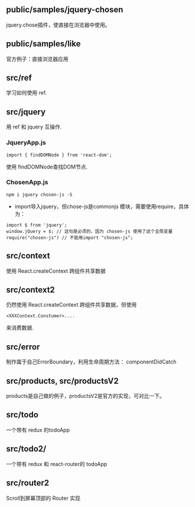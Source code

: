 ## public/samples/jquery-chosen
jquery.chose插件，使直接在浏览器中使用。

## public/samples/like

官方例子：直接浏览器应用

## src/ref
学习如何使用 ref.

## src/jquery
用 ref 和 jquery 互操作.

### JqueryApp.js
```
import { findDOMNode } from 'react-dom';
```
使用 findDOMNode查找DOM节点.

### ChosenApp.js
```
npm i jquery chosen-js -S
```
* import导入jquery，但chose-js是commonjs 模块，需要使用require，具体为：
```
import $ from 'jquery';
window.jQuery = $; // 这句是必须的，因为 chosen-js 使用了这个全局变量
require("chosen-js") // 不能用import "chosen-js";
```

## src/context

使用 React.createContext 跨组件共享数据


## src/context2

仍然使用 React.createContext 跨组件共享数据，但使用 
```
<XXXContext.Constumer>.... 
```
来消费数据.


## src/error

制作属于自己ErrorBoundary，利用生命周期方法： componentDidCatch

## src/products, src/productsV2

products是自己做的例子，productsV2是官方的实现，可对比一下。

## src/todo

一个带有 redux 的todoApp

## src/todo2/

一个带有 redux 和 react-router的 todoApp

## src/router2

Scroll到屏幕顶部的 Router 实现